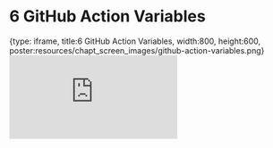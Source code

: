 # 6 GitHub Action Variables
 
{type: iframe, title:6 GitHub Action Variables, width:800, height:600, poster:resources/chapt_screen_images/github-action-variables.png}
![](http://hutchdatascience.org/GitHub_Automation_for_Scientists/no_toc/github-action-variables.html)
 

 
